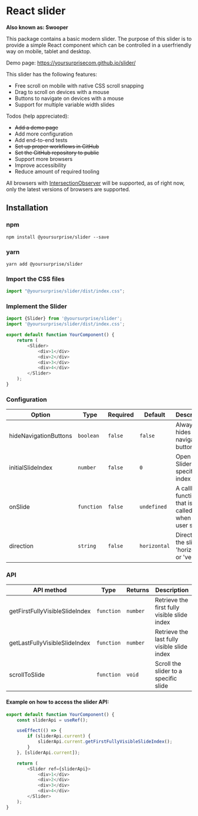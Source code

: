 # React slider
**Also known as: Swooper**

This package contains a basic modern slider. The purpose of this slider is to provide a simple React component
which can be controlled in a userfriendly way on mobile, tablet and desktop.

Demo page: https://yoursurprisecom.github.io/slider/

This slider has the following features:

- Free scroll on mobile with native CSS scroll snapping
- Drag to scroll on devices with a mouse
- Buttons to navigate on devices with a mouse
- Support for multiple variable width slides

Todos (help appreciated):

- ~~Add a demo page~~
- Add more configuration
- Add end-to-end tests
- ~~Set up proper workflows in GitHub~~
- ~~Set the GitHub repository to public~~
- Support more browsers
- Improve accessibility
- Reduce amount of required tooling

All browsers with [IntersectionObserver](https://developer.mozilla.org/en-US/docs/Web/API/Intersection_Observer_API)
will be supported, as of right now, only the latest versions of browsers are supported.

## Installation

### npm

`npm install @yoursurprise/slider --save`

### yarn

`yarn add @yoursurprise/slider`

### Import the CSS files

```javascript
import "@yoursurprise/slider/dist/index.css";
```

### Implement the Slider

```javascript
import {Slider} from '@yoursurprise/slider';
import '@yoursurprise/slider/dist/index.css';

export default function YourComponent() {
    return (
        <Slider>
            <div>1</div>
            <div>2</div>
            <div>3</div>
            <div>4</div>
        </Slider>
    );
}
```

### Configuration

| Option                | Type       | Required | Default      | Description                                             |   
|-----------------------|------------|----------|--------------|---------------------------------------------------------|
| hideNavigationButtons | `boolean`  | `false`  | `false`      | Always hides the navigation buttons                     |
| initialSlideIndex     | `number`   | `false`  | `0`          | Open the Slider at a specific index                     |
| onSlide               | `function` | `false`  | `undefined`  | A callback function that is called when the user slides |
| direction             | `string`   | `false`  | `horizontal` | Direction of the slider: 'horizontal' or 'vertical'     |

### API

| API method                     | Type       | Returns  | Description                                  |   
|--------------------------------|------------|----------|----------------------------------------------|
| getFirstFullyVisibleSlideIndex | `function` | `number` | Retrieve the first fully visible slide index |
| getLastFullyVisibleSlideIndex  | `function` | `number` | Retrieve the last fully visible slide index  |
| scrollToSlide                  | `function` | `void`   | Scroll the slider to a specific slide        |

#### Example on how to access the slider API:

```javascript
export default function YourComponent() {
    const sliderApi = useRef();

    useEffect(() => {
        if (sliderApi.current) {
            sliderApi.current.getFirstFullyVisibleSlideIndex();
        }
    }, [sliderApi.current]);

    return (
        <Slider ref={sliderApi}>
            <div>1</div>
            <div>2</div>
            <div>3</div>
            <div>4</div>
        </Slider>
    );
}
```
